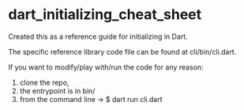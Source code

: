 # dart_initializing_cheat_sheet

Created this as a reference guide for initializing in Dart.

The specific reference library code file can be found at cli/bin/cli.dart.

If you want to modify/play with/run the code for any reason:
1) clone the repo,
2) the entrypoint is in bin/ 
3) from the command line -> $ dart run cli.dart
